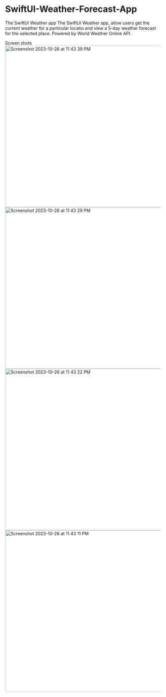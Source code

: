 # SwiftUI-Weather-Forecast-App
The SwiftUI Weather app
The SwiftUI Weather app, allow users get the current weather for a particular locatio and view a 5-day weather forecast for the selected place. Powered by World Weather Online API.


Screen shots
<img width="521" alt="Screenshot 2023-10-26 at 11 43 39 PM" src="https://github.com/UpendraNimmala2023/SwiftUI-Weather-Forecast-App/assets/135559739/7b60460d-14d7-4679-8a70-271abd611678">
<img width="521" alt="Screenshot 2023-10-26 at 11 43 29 PM" src="https://github.com/UpendraNimmala2023/SwiftUI-Weather-Forecast-App/assets/135559739/f08782af-9f88-42b9-a04a-59af8c38ad2d">
<img width="521" alt="Screenshot 2023-10-26 at 11 43 22 PM" src="https://github.com/UpendraNimmala2023/SwiftUI-Weather-Forecast-App/assets/135559739/b0dfc491-a1a0-4c44-a721-f11d751e6365">
<img width="521" alt="Screenshot 2023-10-26 at 11 43 11 PM" src="https://github.com/UpendraNimmala2023/SwiftUI-Weather-Forecast-App/assets/135559739/b09c4fb7-0dcd-426d-999c-d1b87c6d37d5">

